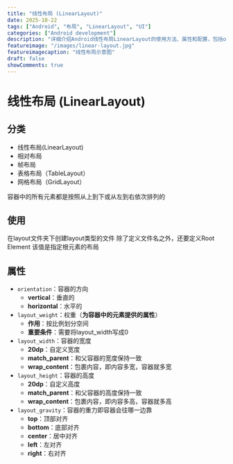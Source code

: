 ```yaml
---
title: "线性布局 (LinearLayout)"
date: 2025-10-22
tags: ["Android", "布局", "LinearLayout", "UI"]
categories: ["Android development"]
description: "详细介绍Android线性布局LinearLayout的使用方法、属性和配置，包括orientation、layout_weight等关键属性"
featureimage: "/images/linear-layout.jpg"
featureimagecaption: "线性布局示意图"
draft: false
showComments: true
---
```


# 线性布局 (LinearLayout)

## 分类
- 线性布局(LinearLayout)
- 相对布局
- 帧布局
- 表格布局（TableLayout）
- 网格布局（GridLayout）

容器中的所有元素都是按照从上到下或从左到右依次排列的

## 使用
在layout文件夹下创建layout类型的文件
除了定义文件名之外，还要定义Root Element 该值是指定根元素的布局

## 属性
- `orientation`：容器的方向
	- **vertical**：垂直的
	- **horizontal**：水平的
- `layout_weight`：权重（**为容器中的元素提供的属性**）
	- **作用**：按比例划分空间
	- **重要条件**：需要将layout_width写成0
- `layout_width`：容器的宽度
	- **20dp**：自定义宽度
	- **match_parent**：和父容器的宽度保持一致
	- **wrap_content**：包裹内容，即内容多宽，容器就多宽
- `layout_height`：容器的高度
	- **20dp**：自定义高度
	- **match_parent**：和父容器的高度保持一致
	- **wrap_content**：包裹内容，即内容多高，容器就多高
- `layout_gravity`：容器的重力即容器会往哪一边靠
	- **top**：顶部对齐
	- **bottom**：底部对齐
	- **center**：居中对齐
	- **left**：左对齐
	- **right**：右对齐
